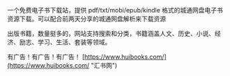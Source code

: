 一个免费电子书下载站，提供 pdf/txt/mobi/epub/kindle 格式的城通网盘电子书资源下载。可以配合前两天分享的城通网盘解析来下载资源

出版书籍，数量挺多的，网站支持搜索和分类，书籍涵盖人文、历史、小说、经济、励志、学习、生活、套装等领域。
<!---more--->
有广告！有广告！有广告！
[https://www.huibooks.com/](https://www.huibooks.com/ "汇书网")

